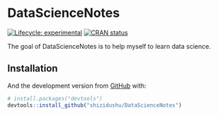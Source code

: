
<!-- README.md is generated from README.Rmd. Please edit that file -->

# DataScienceNotes

<!-- badges: start -->

[![Lifecycle:
experimental](https://img.shields.io/badge/lifecycle-experimental-orange.svg)](https://www.tidyverse.org/lifecycle/#experimental)
[![CRAN
status](https://www.r-pkg.org/badges/version/DataScienceNotes)](https://CRAN.R-project.org/package=DataScienceNotes)
<!-- badges: end -->

The goal of DataScienceNotes is to help myself to learn data science.

## Installation

And the development version from [GitHub](https://github.com/) with:

``` r
# install.packages("devtools")
devtools::install_github("shizidushu/DataScienceNotes")
```
